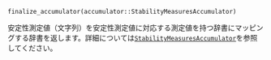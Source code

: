 ```
finalize_accumulator(accumulator::StabilityMeasuresAccumulator)
```

安定性測定値（文字列）を安定性測定値に対応する測定値を持つ辞書にマッピングする辞書を返します。詳細については[`StabilityMeasuresAccumulator`](@ref)を参照してください。
